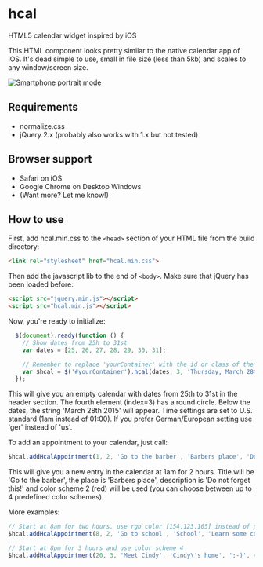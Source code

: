 # hcal
HTML5 calendar widget inspired by iOS

This HTML component looks pretty similar to the native calendar app of iOS. It's dead simple to use, small in file size (less than 5kb) and scales to any window/screen size.

![Smartphone portrait mode](https://raw.githubusercontent.com/valnub/hcal/master/screens/screen.png)

## Requirements

- normalize.css
- jQuery 2.x (probably also works with 1.x but not tested)

## Browser support

- Safari on iOS
- Google Chrome on Desktop Windows
- (Want more? Let me know!)

## How to use

First, add hcal.min.css to the `<head>` section of your HTML file from the build directory:
```html
<link rel="stylesheet" href="hcal.min.css">
```

Then add the javascript lib to the end of `<body>`. Make sure that jQuery has been loaded before:

```html
<script src="jquery.min.js"></script>
<script src="hcal.min.js"></script>
```

Now, you're ready to initialize:

```javascript
  $(document).ready(function () {
    // Show dates from 25h to 31st
    var dates = [25, 26, 27, 28, 29, 30, 31];

    // Remember to replace 'yourContainer' with the id or class of the element in which you want hcal to appear
    var $hcal = $('#yourContainer').hcal(dates, 3, 'Thursday, March 28th 2015', 'us');
  });
```

This will give you an empty calendar with dates from 25th to 31st in the header section. The fourth element (index=3) has a round circle. Below the dates, the string 'March 28th 2015' will appear. Time settings are set to U.S. standard (1am instead of 01:00). If you prefer German/European setting use 'ger' instead of 'us'.

To add an appointment to your calendar, just call:

```javascript
$hcal.addHcalAppointment(1, 2, 'Go to the barber', 'Barbers place', 'Do not forget this!', 2);
```

This will give you a new entry in the calendar at 1am for 2 hours. Title will be 'Go to the barber', the place is 'Barbers place', description is 'Do not forget this!' and color scheme 2 (red) will be used (you can choose between up to 4 predefined color schemes).

More examples:

```javascript
// Start at 8am for two hours, use rgb color [154,123,165] instead of predefined color sheme
$hcal.addHcalAppointment(8, 2, 'Go to school', 'School', 'Learn some cool stuff', [154,123,165]);

// Start at 8pm for 3 hours and use color scheme 4
$hcal.addHcalAppointment(20, 3, 'Meet Cindy', 'Cindy\'s home', ';-)', 4);

